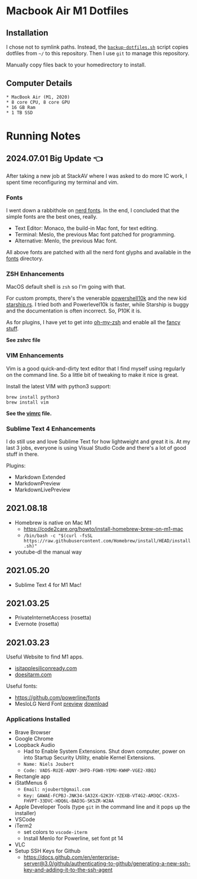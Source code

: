 # Macbook Air M1 Dotfiles

## Installation

I chose not to symlink paths.
Instead, the [`backup-dotfiles.sh`](backup-dotfiles.sh) script copies dotfiles from `~/` to this repository.
Then I use `git` to manage this repository.

Manually copy files back to your homedirectory to install. 

## Computer Details
```
* MacBook Air (M1, 2020)
* 8 core CPU, 8 core GPU
* 16 GB Ram
* 1 TB SSD
```

# Running Notes

## 2024.07.01  Big Update 👈

After taking a new job at StackAV where I was asked to do more IC work, 
I spent time reconfiguring my terminal and vim.

### Fonts

I went down a rabbithole on [nerd fonts](https://www.nerdfonts.com/).
In the end, I concluded that the simple fonts are the best ones, really.

- Text Editor: Monaco, the build-in Mac font, for text editing.
- Terminal: Meslo, the previous Mac font patched for programming.
- Alternative: Menlo, the previous Mac font.

All above fonts are patched with all the nerd font glyphs and available in the [fonts](./fonts/) directory.

### ZSH Enhancements

MacOS default shell is `zsh` so I'm going with that.

For custom prompts, there's the venerable [powershell10k](https://github.com/romkatv/powerlevel10k) and the new kid [starship.rs](https://starship.rs/). I tried both and Powerlevel10k is faster, while Starship is buggy and the documentation is often incorrect. So, P10K it is.

As for plugins, I have yet to get into [oh-my-zsh](https://ohmyz.sh/) and enable all the [fancy](https://dev.to/abdfnx/oh-my-zsh-powerlevel10k-cool-terminal-1no0) [stuff](https://www.lorenzobettini.it/2024/01/oh-my-zsh-and-powerlevel10k-in-macos/).

**See zshrc file**

### VIM Enhancements

Vim is a good quick-and-dirty text editor that I find myself using regularly on the command line.
So a little bit of tweaking to make it nice is great.

Install the latest VIM with python3 support:

```
brew install python3
brew install vim
```

**See the [vimrc](vimrc) file.**


### Sublime Text 4 Enhancements

I do still use and love Sublime Text for how lightweight and great it is. 
At my last 3 jobs, everyone is using Visual Studio Code and there's a lot of good stuff in there.

Plugins:

- Markdown Extended
- MarkdownPreview
- MarkdownLivePreview


## 2021.08.18

* Homebrew is native on Mac M1
	* https://code2care.org/howto/install-homebrew-brew-on-m1-mac
	* `/bin/bash -c "$(curl -fsSL https://raw.githubusercontent.com/Homebrew/install/HEAD/install.sh)"`
* youtube-dl the manual way

## 2021.05.20

* Sublime Text 4 for M1 Mac!



## 2021.03.25

* PrivateInternetAccess (rosetta)
* Evernote (rosetta)

## 2021.03.23

Useful Website to find M1 apps.
* [isitapplesiliconready.com](https://isapplesiliconready.com/)
* [doesitarm.com](https://doesitarm.com/)


Useful fonts: 
* https://github.com/powerline/fonts
* MesloLG Nerd Font [preview](https://www.programmingfonts.org/#meslo) [download](https://github.com/ryanoasis/nerd-fonts/releases/download/v3.2.1/Meslo.zip)


### Applications Installed

* Brave Browser
* Google Chrome
* Loopback Audio
	* Had to Enable System Extensions. Shut down computer, power on into Startup Security Utility, enable Kernel Extensions.
	* `Name: Niels Joubert`
	* `Code: VADS-RU2E-AQNY-3HFD-FGW8-YEMU-KWHP-VGE2-XBQJ`
* Rectangle app
* iStatMenus 6
	* `Email: njoubert@gmail.com`
	* `Key: GAWAE-FCPBJ-JNK34-SA32X-G2K3Y-YZEXB-VT4G2-AM3QC-CRJX5-FHVPT-33DVC-HDQ6L-BAD3G-SKSZR-W2AA`
* Apple Developer Tools (type `git` in the command line and it pops up the installer)
* VSCode
* iTerm2
	* set colors to `vscode-iterm`
	* Install Menlo for Powerline, set font pt 14
* VLC
* Setup SSH Keys for Github
	* https://docs.github.com/en/enterprise-server@3.0/github/authenticating-to-github/generating-a-new-ssh-key-and-adding-it-to-the-ssh-agent
		

